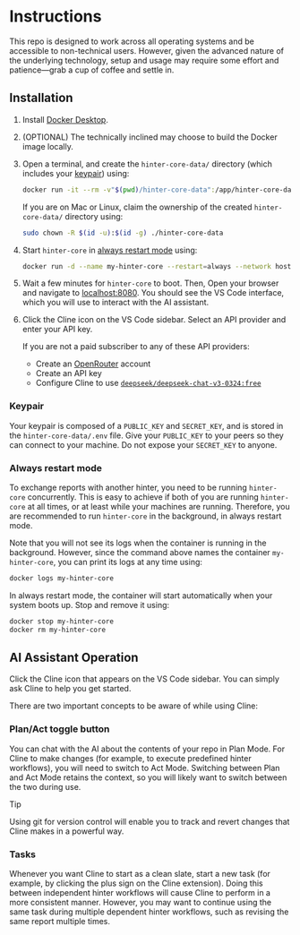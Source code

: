 # Instructions

This repo is designed to work across all operating systems and be accessible to non-technical users.
However, given the advanced nature of the underlying technology, setup and usage may require some effort and patience—grab a cup of coffee and settle in.

## Installation

1. Install [Docker Desktop](https://docs.docker.com/desktop/).

2. (OPTIONAL) The technically inclined may choose to build the Docker image locally.

3. Open a terminal, and create the `hinter-core-data/` directory (which includes your [keypair](#keypair)) using:
    ```sh
    docker run -it --rm -v"$(pwd)/hinter-core-data":/app/hinter-core-data bbenligiray/hinter-core:latest npm run initialize
    ```
    If you are on Mac or Linux, claim the ownership of the created `hinter-core-data/` directory using:
    ```sh
    sudo chown -R $(id -u):$(id -g) ./hinter-core-data
    ```

4. Start `hinter-core` in [always restart mode](#always-restart-mode) using:
    ```sh
    docker run -d --name my-hinter-core --restart=always --network host -v"$(pwd)/hinter-core-data":/app/hinter-core-data bbenligiray/hinter-core:latest
    ```

5. Wait a few minutes for `hinter-core` to boot.
    Then, Open your browser and navigate to [localhost:8080](http://localhost:8080).
    You should see the VS Code interface, which you will use to interact with the AI assistant.

6. Click the Cline icon on the VS Code sidebar.
    Select an API provider and enter your API key.

    If you are not a paid subscriber to any of these API providers:
    - Create an [OpenRouter](https://openrouter.ai/) account
    - Create an API key
    - Configure Cline to use [`deepseek/deepseek-chat-v3-0324:free`](https://openrouter.ai/deepseek/deepseek-chat-v3-0324:free)

### Keypair

Your keypair is composed of a `PUBLIC_KEY` and `SECRET_KEY`, and is stored in the `hinter-core-data/.env` file.
Give your `PUBLIC_KEY` to your peers so they can connect to your machine.
Do not expose your `SECRET_KEY` to anyone.

### Always restart mode

To exchange reports with another hinter, you need to be running `hinter-core` concurrently.
This is easy to achieve if both of you are running `hinter-core` at all times, or at least while your machines are running.
Therefore, you are recommended to run `hinter-core` in the background, in always restart mode.

Note that you will not see its logs when the container is running in the background.
However, since the command above names the container `my-hinter-core`, you can print its logs at any time using:
```sh
docker logs my-hinter-core
```

In always restart mode, the container will start automatically when your system boots up.
Stop and remove it using:
```sh
docker stop my-hinter-core
docker rm my-hinter-core
```

## AI Assistant Operation

Click the Cline icon that appears on the VS Code sidebar.
You can simply ask Cline to help you get started.

There are two important concepts to be aware of while using Cline:

### Plan/Act toggle button

You can chat with the AI about the contents of your repo in Plan Mode.
For Cline to make changes (for example, to execute predefined hinter workflows), you will need to switch to Act Mode.
Switching between Plan and Act Mode retains the context, so you will likely want to switch between the two during use.


> [!TIP]
> Using git for version control will enable you to track and revert changes that Cline makes in a powerful way.

### Tasks
Whenever you want Cline to start as a clean slate, start a new task (for example, by clicking the plus sign on the Cline extension).
Doing this between independent hinter workflows will cause Cline to perform in a more consistent manner.
However, you may want to continue using the same task during multiple dependent hinter workflows, such as revising the same report multiple times.

